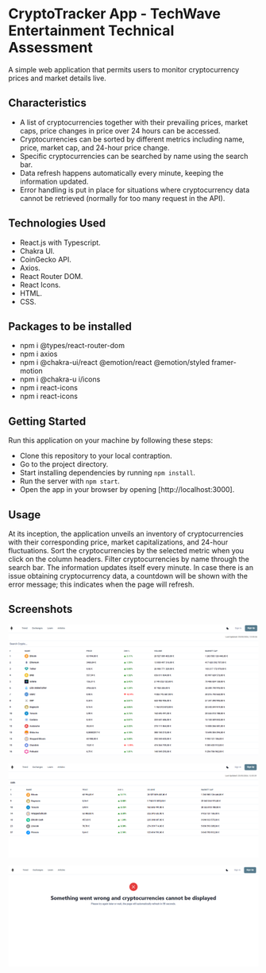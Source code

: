 # CryptoTracker App - TechWave Entertainment Technical Assessment

A simple web application that permits users to monitor cryptocurrency prices and market details live.

## Characteristics

- A list of cryptocurrencies together with their prevailing prices, market caps, price changes in price over 24 hours can be accessed.
- Cryptocurrencies can be sorted by different metrics including name, price, market cap, and 24-hour price change.
- Specific cryptocurrencies can be searched by name using the search bar.
- Data refresh happens automatically every minute, keeping the information updated.
- Error handling is put in place for situations where cryptocurrency data cannot be retrieved (normally for too many request in the API).

## Technologies Used

- React.js with Typescript.
- Chakra UI.
- CoinGecko API.
- Axios.
- React Router DOM.
- React Icons.
- HTML.
- CSS.


## Packages to be installed

- npm i @types/react-router-dom
- npm i axios 
- npm i @chakra-ui/react @emotion/react @emotion/styled framer-motion
- npm i @chakra-u i/icons
- npm i react-icons
- npm i react-icons




## Getting Started

Run this application on your machine by following these steps:

- Clone this repository to your local contraption.
- Go to the project directory.
- Start installing dependencies by running `npm install`.
- Run the server with  `npm start`.
- Open the app in your browser by opening [http://localhost:3000].

## Usage

At its inception, the application unveils an inventory of cryptocurrencies with their corresponding price, market capitalizations, and 24-hour fluctuations.
Sort the cryptocurrencies by the selected metric when you click on the column headers.
Filter cryptocurrencies by name through the search bar.
The information updates itself every minute.
In case there is an issue obtaining cryptocurrency data, a countdown will be shown with the error message; this indicates when the page will refresh.

## Screenshots

![alt text](image.png)

![alt text](image-1.png)

![alt text](image-2.png)
